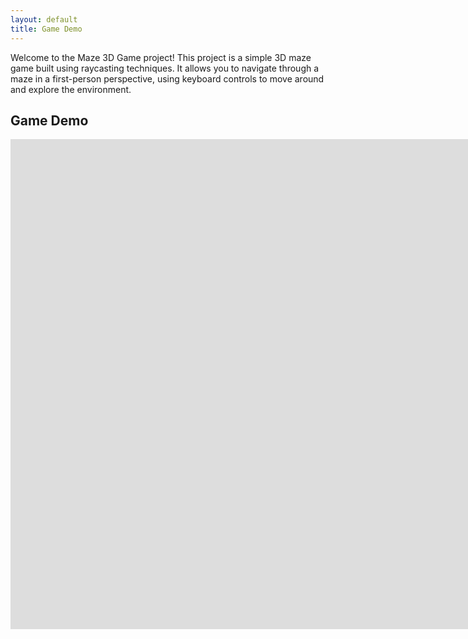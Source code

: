 ```yaml
---
layout: default
title: Game Demo
---
```



Welcome to the Maze 3D Game project! This project is a simple 3D maze game built using raycasting techniques. It allows you to navigate through a maze in a first-person perspective, using keyboard controls to move around and explore the environment.

## Game Demo

<iframe width="1536" height="784" src="https://www.youtube.com/embed/ZXjm-hveqRM" title="Maze Project: 3D Game Using Raycasting" frameborder="0" allow="accelerometer; autoplay; clipboard-write; encrypted-media; gyroscope; picture-in-picture; web-share" referrerpolicy="strict-origin-when-cross-origin" allowfullscreen></iframe>
